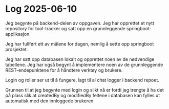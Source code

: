 # Log 2025-06-10

Jeg begynte på backend-delen av oppgaven. Jeg har opprettet et nytt repository for tool-tracker og satt opp en grunnleggende springboot-applikasjon.

Jeg har fullført ett av målene for dagen, nemlig å sette opp springboot prosjektet.

Jeg har satt opp databasen lokalt og opprettet noen av de nødvendige tabellene. Jeg har også begynt å implementere noen av de grunnleggende REST-endepunktene for å håndtere verktøy og brukere.

Login og roller ser ut til å fungere, lagt til ai chat logger i backend repoet.

Grunnen til at jeg begynte med login og slikt nå er fordi jeg trengte å ha det på plass slik at createdBy og modifiedBy feltene i databasen kan fylles ut automatisk med den innloggede brukeren.

